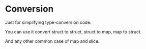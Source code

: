 # Conversion

Just for simplifying type-conversion code.

You can use it convert struct to struct, struct to map, map to struct.

And any other common case of map and slice.
